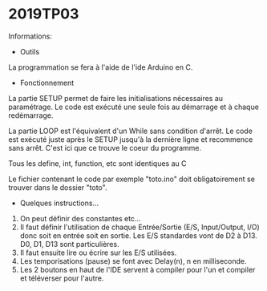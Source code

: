 ﻿# 2019TP03
Informations:
- Outils

La programmation se fera à l'aide de l'ide Arduino en C.

- Fonctionnement

La partie SETUP permet de faire les initialisations nécessaires au paramétrage.
Le code est exécuté une seule fois au démarrage et à chaque redémarrage.

La partie LOOP est l'équivalent d'un While sans condition d'arrêt.
Le code est exécuté juste après le SETUP jusqu'à la dernière ligne et recommence sans arrêt.
C'est ici que ce trouve le coeur du programme.

Tous les define, int, function, etc sont identiques au C

Le fichier contenant le code par exemple "toto.ino" doit obligatoirement se trouver dans le dossier "toto".

- Quelques instructions...
1) On peut définir des constantes etc...
2) Il faut définir l'utilisation de chaque Entrée/Sortie (E/S, Input/Output, I/O) donc soit en entrée soit en sortie.
Les E/S standardes vont de D2 à D13. D0, D1, D13 sont particulières.
3) Il faut ensuite lire ou écrire sur les E/S utilisées.
4) Les temporisations (pause) se font avec Delay(n), n en milliseconde.
5) Les 2 boutons en haut de l'IDE servent à compiler pour l'un et compiler et téléverser pour l'autre.
